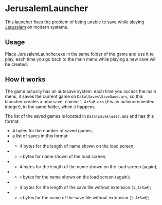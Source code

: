 # JerusalemLauncher
This launcher fixes the problem of being unable to save while playing [Jerusalem](https://en.wikipedia.org/wiki/Jerusalem:_The_Three_Roads_to_the_Holy_Land) 
on modern systems.

## Usage

Place JerusalemLauncher.exe in the same folder of the game and use it to play, each time you go back to the main menu while playing a new save will be created.

## How it works

The game actually has an autosave system: each time you access the main menu, it saves the current game on `Data\Saves\SaveGame.ars`, 
so this launcher creates a new save, named `1_ArSa#.ars` (`#` is an autoincremented integer), in the same folder, when it happens.

The list of the saved games is located in `Data\saves\user.aba` and has this format:
- 4 bytes for the number of saved games;
- a list of saves in this format:
- - 4 bytes for the length of name shown on the load screen;
- - `n` bytes for name shown of the load screen;
- - 4 bytes for the length of the name shown on the load screen (again);
- - `n` bytes for the name shown on the load screen (again);
- - 4 bytes for the length of the save file without extension (`1_ArSa#`);
- - `n` bytes for the name of the save file without extension (`1_ArSa#`);
